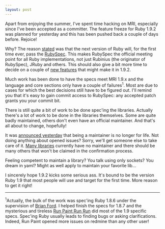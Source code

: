 ```yaml
---
layout: post
---
```

Apart from enjoying the summer, I've spent time hacking on MRI, especially since I've been accepted as a committer. The feature freeze for Ruby 1.9.2 was planned for yesterday and this has been pushed back a couple of days before. Rejoice!

Why? The reason <a href="http://blade.nagaokaut.ac.jp/cgi-bin/scat.rb/ruby/ruby-core/25707">stated</a> was that the next version of Ruby will, for the first time ever, pass the <a href="http://github.com/rubyspec/rubyspec">RubySpec</a>. This makes RubySpec the official meeting point for all Ruby implementations, not just Rubinius (the originator of RubySpec), JRuby and others. This should also give a bit more time to decide on a couple of <a href="http://redmine.ruby-lang.org/wiki/ruby/SomeCoreFeaturesFor192">new features</a> that might make it in 1.9.2.

Much work has been done to have the specs meet MRI 1.9.x and the language and core sections only have a couple of failures<sup>1</sup>. Most are due to cases for which the best decisions still have to be figured out. I'll remind you that it's easy to gain commit access to RubySpec: any accepted patch grants you your commit bit.

There is still quite a bit of work to be done spec'ing the libraries. Actually there's a lot of work to be done in the libraries themselves. Some are quite badly maintained, others don't even have an official maintainer. And that's all about to change, hopefully!

It was <a href="http://blade.nagaokaut.ac.jp/cgi-bin/scat.rb/ruby/ruby-core/25764">announced yesterday</a> that being a maintainer is no longer for life. Not doing anything about opened issues? Sorry, we'll get someone else to take care of it. <a href="http://redmine.ruby-lang.org/wiki/ruby/Unmaintained">Many libraries</a> currently have no maintainer and there should be many others that won't be claimed in the confirmation process.

Feeling competent to maintain a library? You talk using only sockets? You dream in yaml? Might as well apply to maintain your favorite lib...

I sincerely hope 1.9.2 kicks some serious ass. It's bound to be the version Ruby 1.9 that most people will use and target for the first time. More reason to get it right!

<hr/>

<sup>1</sup>Actually, the bulk of the work was spec'ing Ruby 1.8.6 under the supervision of <a href="http://github.com/brixen">Brian Ford</a>. I helped finish the specs for 1.8.7 and the mysterious and tireless <a href="http://github.com/runpaint">Run Paint Run Run</a> did most of the 1.9 specific specs. Spec'ing Ruby usually leads to finding bugs or asking clarifications. Indeed, Run Paint opened more issues on redmine than any other user!

